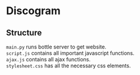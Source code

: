# Discogram

## Structure
`main.py` runs bottle server to get website.  
`script.js` contains all important javascript functions.  
`ajax.js` contains all ajax functions.  
`stylesheet.css` has all the necessary css elements. 
